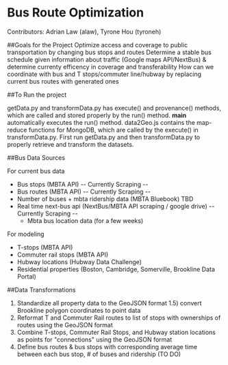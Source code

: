 Bus Route Optimization
=======================

Contributors: Adrian Law (alaw), Tyrone Hou (tyroneh)

##Goals for the Project
Optimize access and coverage to public transportation by changing bus stops and routes
Determine a stable bus schedule given information about traffic (Google maps API/NextBus) & determine currenty efficency in coverage and transferability 
How can we coordinate with bus and T stops/commuter line/hubway by replacing current bus routes with generated ones

##To Run the project

getData.py and transformData.py has execute() and provenance() methods, which are called and stored properly by the run() method. __main__ automatically executes the run() method. data2Geo.js contains the map-reduce functions for MongoDB, which are called by the execute() in transformData.py. First run getData.py and then transformData.py to properly retrieve and transform the datasets.

##Bus Data Sources 

For current bus data
*	Bus stops (MBTA API)  -- Currently Scraping --
*	Bus routes (MBTA API) -- Currently Scraping --
*	Number of buses + mbta ridership data (MBTA Bluebook) TBD
*	Real time next-bus api (NextBus/MBTA API scraping / google drive) -- Currently Scraping --
	*	Mbta bus location data (for a few weeks)

For modeling 
*	T-stops (MBTA API) 
*	Commuter rail stops (MBTA API)
*	Hubway locations (Hubway Data Challenge)
*	Residential properties (Boston, Cambridge, Somerville, Brookline Data Portal)

##Data Transformations

1) Standardize all property data to the GeoJSON format
	1.5) convert Brookline polygon coordinates to point data
2) Reformat T and Commuter Rail routes to list of stops with ownerships of routes using the GeoJSON format
3) Combine T-stops, Commuter Rail Stops, and Hubway station locations as points for "connections" using the GeoJSON format
4) Define bus routes & bus stops with corresponding average time between each bus stop, # of buses and ridership (TO DO)
